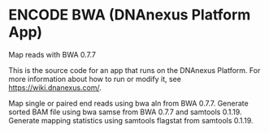 <!-- dx-header -->
# ENCODE BWA (DNAnexus Platform App)

Map reads with BWA 0.7.7

This is the source code for an app that runs on the DNAnexus Platform.
For more information about how to run or modify it, see
https://wiki.dnanexus.com/.
<!-- /dx-header -->

Map single or paired end reads using bwa aln from BWA 0.7.7.  Generate sorted BAM file using bwa samse from BWA 0.7.7 and samtools 0.1.19.  Generate mapping statistics using samtools flagstat from samtools 0.1.19.

<!--
TODO: This app directory was automatically generated by dx-app-wizard;
please edit this Readme.md file to include essential documentation about
your app that would be helpful to users. (Also see the
Readme.developer.md.) Once you're done, you can remove these TODO
comments.

For more info, see https://wiki.dnanexus.com/Developer-Portal.
-->
